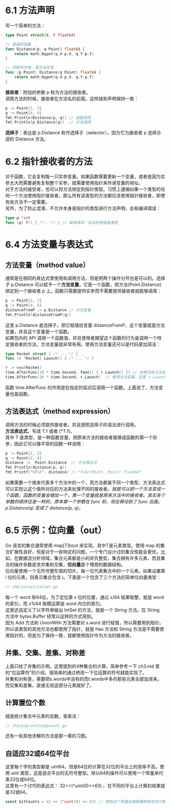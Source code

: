 # 6.1 方法声明
写一个简单的方法：
```go
type Point struct{X, Y float64}

// 普通的函数
func Distance(p, q Point) float64 {
	return math.Hypot(q.X-p.X, q.Y-p.Y)
}

// 同样的作用，用方法实现
func (p Point) Distance(q Point) float64 {
	return math.Hypot(q.X-p.X, q.Y-p.Y)
}
```
**接收者**：附加的参数 p 称为方法的接收者。  
调用方法的时候，接收者在方法名的前面。这样就和声明保持一致：
```go
p := Point{1, 2}
q := Point{4, 6}
fmt.Println(Distance(p, q)) // 函数调用
fmt.Println(p.Distance(q))  // 方法调用
```
**选择子**：表达是 p.Distance 称作选择子（selector），因为它为接收者 p 选择合适的 Distance 方法。

# 6.2 指针接收者的方法
对于函数，它会复制每一只实参变量。如果函数需要更新一个变量，或者是因为实参太大而需要避免复制整个实参，就需要使用指针来传递变量的地址。  
对于方法的接受者，也可以将方法绑定到指针类型。习惯上遵循如果一个类型的任何一个方法使用指针接收者，那么所有该类型的方法都应该使用指针接收者，即使有些方法不一定需要。  
另外，为了防止混淆，不允许本身是指针的类型进行方法声明，会有编译错误：
```go
type p *int
func (p) f() { /*...*/ } // 编译错误：非法的接收者类型
```

# 6.4 方法变量与表达式

## 方法变量（method value）
通常是在相同的表达式里使用和调用方法，但是把两个操作分开也是可以的。选择子 p.Distance 可以赋予一个**方法变量**，它是一个函数，把方法(Point.Distance)绑定到一个接收者 p 上。函数只需要提供实参而不需要提供接收者就能够调用：
```go
p := Point{1, 2}
q := Point{4, 6}
distanceFromP := p.Distance // 方法变量
fmt.Println(distanceFromP(q))
```
这里 p.Distance 是选择子，把它赋值给变量 distanceFromP，这个变量就是方法变量，并且这个变量是一个函数。  
如果包内的 API 调用一个函数值，并且使用者期望这个函数的行为是调用一个特定接收者的方法，方法变量就非常有用。使用方法变量还可以是代码更加简洁：
```go
type Rocket struct { /* ... */ }
func (r *Rocket) Launch() { /* ... */ }

r := new(Rocket)
time.AfterFunc(10 * time.Second, func() { r.Launch() }) // 如果没有方法变量，那么要把执行一个方法包在一个函数里，等到函数被调用后执行
time.AfterFunc(10 * time.Second, r.Launch)  // 使用方法变量，这里 r.Launch 就是一个函数，只是没有赋值给某个变量，没有函数名
```
函数 time.AfterFunc 的作用是在指定的延迟后调用一个函数。上面说了，方法变量也是函数。

## 方法表达式（method expression）
调用方法的时候必须提供接收者，并且按照选择子的语法进行调用。  
**方法表达式**，写成 T.f 或者 (\*T.f)。  
其中 T 是类型，是一种函数变量，把原来方法的接收者替换成函数的第一个形参，因此它可以像平常的函数一样调用：
```go
p := Point{1, 2}
q := Point{4, 6}
distance :=  Point.Distance  // 方法表达式
fmt.Println(distance(p, q))
fmt.Printf("%T\n", distance) // "func(Point, Point) float64"
```
如果需要一个值来代表多个方法中的一个，而方法都属于同一个类型，方法表达式可以实现让这个值所对应的方法来处理不同的接收者。*就是可以把一个方法变成一个函数，函数的变量会增加一个，第一个变量就是原来方法中的接收者。其实各个参数的顺序还是一样的，原本第一个参数在 func 前，现在移动到了 func 后面。 p.Distance(q) 变成了 distance(p, q)。*  

# 6.5 示例：位向量（out）
Go 语言的集合通常使用 map[T]bool 来实现，其中T是元素类型。使用 map 的集合扩展性良好，但是对于一些特定的问题，一个专门设计过的集合性能会更优。比如，在数据流分析领域，集合元素都是小的非负整型，集合拥有许多元素，而且集合的操作多数是求并集和交集，**位向量**是个理想的数据结构。  
位向量使用一个无符号整形值的切片，每一位代表集合中的一个元素。如果设置第 i 位的元素，则表示集合包含 i。下面是一个包含了三个方法的简单位向量类型：
```go
// ch6/intset/intset.go
```
每一个 word 有64位，为了定位第 x 位的位置，通过 x/64 结果取整，就是 word 的索引，而 x%64 取模运算是 word 内位的索引。  
这里还自定义了以字符串输出 IntSet 的方法，就是一个 String 方法。在 String 方法中 bytes.Buffer 经常以这样的方式用到。  
因为 Add 方法和 UnionWith 方法需要对 s.word 进行赋值，所以需要用到指针。所以该类型的其他方法也都使用了指针，就是 Has 方法和 String 方法是不需要使用指针的，但是为了保持一致，就都使用指针作为方法的接收者。  

## 并集、交集、差集、对称差
上面只给了并集的示例，这里提到的4种集合的计算，简单参考一下 ch3.md 里的“位运算符”的介绍，很简单的通过修改一下位运算的符号就能实现了。  
并集和对称差，需要把s.words中没有的而t.words中多的那些元素全部加进来。而交集和差集，直接无视这部分元素就好了。  

## 计算置位个数
就是统计集合中元素的总数，查表法：
```go
// ch2/popcount/popcount.go
```
还有一些其他求解的方法是那一章的习题。

## 自适应32或64位平台
这里每个字的类型都是 uint64，但是64位的计算在32位的平台上的效率不高。使用 uint 类型，这是适合平台的无符号整型。除以64的操作可以使用一个常量来代表32位或64位。  
这里有一个讨巧的表达式： 32<<(^uint(0)>>63) 。在不同的平台上计算的结果就是32或64。
```go
const bitCounts = 32 << (^uint(0) >> 63) // 使用这个常量去做取模和取余的计算
```
